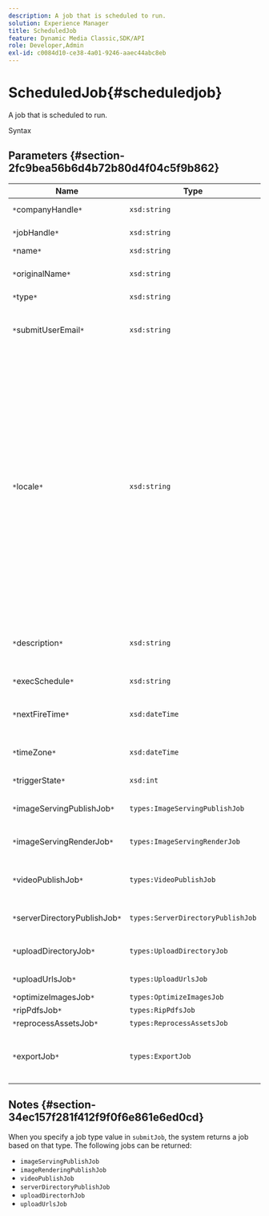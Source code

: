 ```yaml
---
description: A job that is scheduled to run.
solution: Experience Manager
title: ScheduledJob
feature: Dynamic Media Classic,SDK/API
role: Developer,Admin
exl-id: c0084d10-ce38-4a01-9246-aaec44abc8eb
---
```

# ScheduledJob{#scheduledjob}

A job that is scheduled to run.

 Syntax 

## Parameters {#section-2fc9bea56b6d4b72b80d4f04c5f9b862}

|  Name  | Type  | Description  |
|---|---|---|
|  `*`companyHandle`*`  | `xsd:string`  | Company handle.  |
|  `*`jobHandle`*`  | `xsd:string`  | Scheduled job handle.  |
|  `*`name`*`  | `xsd:string`  | Job name.  |
|  `*`originalName`*`  | `xsd:string`  | Original name of the scheduled job.  |
|  `*`type`*`  | `xsd:string`  | Job type.  |
|  `*`submitUserEmail`*`  | `xsd:string`  | The email address of the user who scheduled the job.  |
|  `*`locale`*`  | `xsd:string`  |The locale to be used for job log details and email localization. Locales are specified as `<language_code>[- <country_code>]`, where the language code is a lower-case, two-letter code as specified by ISO-639, and the optional country code is an upper-case, two-letter code as specified by ISO-3166. For example, the locale string for English (United States) would be: `en-US`.  |
|  `*`description`*`  | `xsd:string`  |A description of the job as originally specified in `submitJob`.  |
|  `*`execSchedule`*`  | `xsd:string`  | When the job is scheduled to run.  |
|  `*`nextFireTime`*`  | `xsd:dateTime`  | The date, time, and time zone when the job is fired.  |
|  `*`timeZone`*`  | `xsd:dateTime`  | The time zone of the scheduled job.  |
|  `*`triggerState`*`  | `xsd:int`  | Choice of job trigger state.  |
|  `*`imageServingPublishJob`*`  | `types:ImageServingPublishJob`  | Job details for an image serving publish job.  |
|  `*`imageServingRenderJob`*`  | `types:ImageServingRenderJob`  | Job details for an image rendering job.  |
|  `*`videoPublishJob`*`  | `types:VideoPublishJob`  |Job details for a video publish job. See [VideoPublishJob](https://experienceleague.adobe.com/docs/dynamic-media-developer-resources/image-production-api/data-types/r-scheduled-job.html).  |
|  `*`serverDirectoryPublishJob`*`  | `types:ServerDirectoryPublishJob`  | Job details for a server directory publish job.  |
|  `*`uploadDirectoryJob`*`  | `types:UploadDirectoryJob`  | Job details for an upload directory job.  |
|  `*`uploadUrlsJob`*`  | `types:UploadUrlsJob`  | Job details for an upload URLs job.  |
|  `*`optimizeImagesJob`*`  | `types:OptimizeImagesJob`  | |
|  `*`ripPdfsJob`*`  | `types:RipPdfsJob`  | |
|  `*`reprocessAssetsJob`*`  | `types:ReprocessAssetsJob`  | |
|  `*`exportJob`*`  | `types:ExportJob`  |Allow authorized export of previously uploaded files. See [Export Job](https://experienceleague.adobe.com/docs/dynamic-media-developer-resources/image-production-api/data-types/r-scheduled-job.html).  |

## Notes {#section-34ec157f281f412f9f0f6e861e6ed0cd}

When you specify a job type value in `submitJob`, the system returns a job based on that type. The following jobs can be returned:

* `imageServingPublishJob` 
* `imageRenderingPublishJob` 
* `videoPublishJob` 
* `serverDirectoryPublishJob` 
* `uploadDirectorhJob` 
* `uploadUrlsJob`
